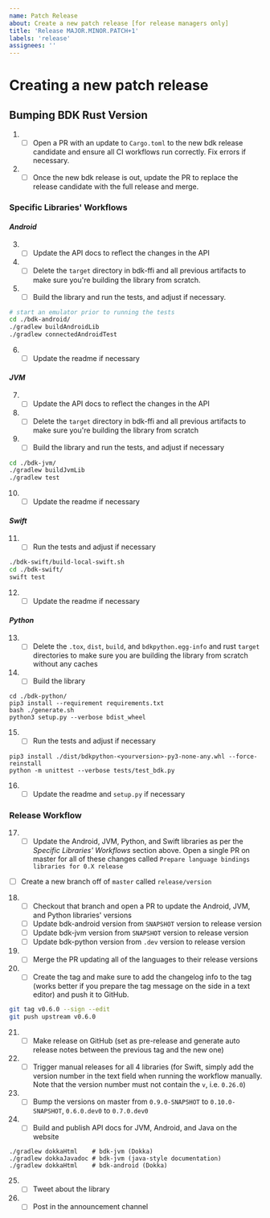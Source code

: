 ```yaml
---
name: Patch Release
about: Create a new patch release [for release managers only]
title: 'Release MAJOR.MINOR.PATCH+1'
labels: 'release'
assignees: ''
---
```


# Creating a new patch release

## Bumping BDK Rust Version
1. - [ ] Open a PR with an update to `Cargo.toml` to the new bdk release candidate and ensure all CI workflows run correctly. Fix errors if necessary.
2. - [ ] Once the new bdk release is out, update the PR to replace the release candidate with the full release and merge.

### Specific Libraries' Workflows
#### _Android_
3. - [ ] Update the API docs to reflect the changes in the API
4. - [ ] Delete the `target` directory in bdk-ffi and all previous artifacts to make sure you're building the library from scratch.
5. - [ ] Build the library and run the tests, and adjust if necessary.
```sh
# start an emulator prior to running the tests
cd ./bdk-android/
./gradlew buildAndroidLib
./gradlew connectedAndroidTest
```
6. - [ ] Update the readme if necessary
#### _JVM_
7. - [ ] Update the API docs to reflect the changes in the API
8. - [ ] Delete the `target` directory in bdk-ffi and all previous artifacts to make sure you're building the library from scratch
9. - [ ] Build the library and run the tests, and adjust if necessary
```sh
cd ./bdk-jvm/
./gradlew buildJvmLib
./gradlew test
```
10. - [ ] Update the readme if necessary
#### _Swift_
11. - [ ] Run the tests and adjust if necessary
```sh
./bdk-swift/build-local-swift.sh
cd ./bdk-swift/
swift test
```
12. - [ ] Update the readme if necessary
#### _Python_
13. - [ ] Delete the `.tox`, `dist`, `build`, and `bdkpython.egg-info` and rust `target` directories to make sure you are building the library from scratch without any caches
14. - [ ] Build the library
```shell
cd ./bdk-python/
pip3 install --requirement requirements.txt
bash ./generate.sh
python3 setup.py --verbose bdist_wheel
```
15. - [ ] Run the tests and adjust if necessary
```shell
pip3 install ./dist/bdkpython-<yourversion>-py3-none-any.whl --force-reinstall
python -m unittest --verbose tests/test_bdk.py
```
16. - [ ] Update the readme and `setup.py` if necessary

### Release Workflow
17. - [ ] Update the Android, JVM, Python, and Swift libraries as per the _Specific Libraries' Workflows_ section above. Open a single PR on master for all of these changes called `Prepare language bindings libraries for 0.X release`
- [ ] Create a new branch off of `master` called `release/version`
18. - [ ] Checkout that branch and open a PR to update the Android, JVM, and Python libraries' versions
    - [ ] Update bdk-android version from `SNAPSHOT` version to release version
    - [ ] Update bdk-jvm version from `SNAPSHOT` version to release version
    - [ ] Update bdk-python version from `.dev` version to release version
19. - [ ] Merge the PR updating all of the languages to their release versions
20. - [ ] Create the tag and make sure to add the changelog info to the tag (works better if you prepare the tag message on the side in a text editor) and push it to GitHub.
```sh
git tag v0.6.0 --sign --edit
git push upstream v0.6.0
```
21. - [ ] Make release on GitHub (set as pre-release and generate auto release notes between the previous tag and the new one)
22. - [ ] Trigger manual releases for all 4 libraries (for Swift, simply add the version number in the text field when running the workflow manually. Note that the version number must not contain the `v`, i.e. `0.26.0`)
23. - [ ] Bump the versions on master from `0.9.0-SNAPSHOT` to `0.10.0-SNAPSHOT`, `0.6.0.dev0` to `0.7.0.dev0`
24. - [ ] Build and publish API docs for JVM, Android, and Java on the website
```bash!
./gradlew dokkaHtml    # bdk-jvm (Dokka)
./gradlew dokkaJavadoc # bdk-jvm (java-style documentation)
./gradlew dokkaHtml    # bdk-android (Dokka)
```
25. - [ ] Tweet about the library
26. - [ ] Post in the announcement channel
